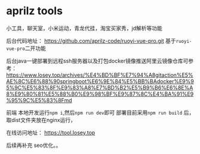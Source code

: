 # aprilz tools
小工具，聊天室，小米运动，青龙代挂，淘宝买家秀，jd解析等功能


后台代码地址： https://github.com/aprilz-code/ruoyi-vue-pro.git
基于`ruoyi-vue-pro`二开功能

后台java一键部署到远程ssh服务器以及打包docker镜像推送阿里云镜像仓库可参考： https://www.losey.top/archives/%E4%BD%BF%E7%94%A8gitaction%E5%AE%8C%E6%88%90springboot%E6%9E%84%E5%BB%BAdocker%E9%95%9C%E5%83%8F%E9%83%A8%E7%BD%B2%E5%B9%B6%E6%8E%A8%E9%80%81%E5%88%B0%E9%98%BF%E9%87%8C%E4%BA%91%E9%95%9C%E5%83%8Fmd

前端
本地开发运行`npm i`,然后`npm run dev`即可
部署目前采用`npm run build` 后，取dist文件夹放在nginx运行，

在线访问地址： https://tool.losey.top

后续再补充 seo优化。。


